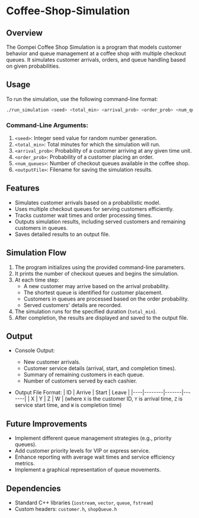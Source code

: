 # Coffee-Shop-Simulation

## Overview
The Gompei Coffee Shop Simulation is a program that models customer behavior and queue management at a coffee shop with multiple checkout queues. It simulates customer arrivals, orders, and queue handling based on given probabilities.

## Usage
To run the simulation, use the following command-line format:

```sh
./run_simulation <seed> <total_min> <arrival_prob> <order_prob> <num_queues> <outputFile>
```

### Command-Line Arguments:
1. `<seed>`: Integer seed value for random number generation.
2. `<total_min>`: Total minutes for which the simulation will run.
3. `<arrival_prob>`: Probability of a customer arriving at any given time unit.
4. `<order_prob>`: Probability of a customer placing an order.
5. `<num_queues>`: Number of checkout queues available in the coffee shop.
6. `<outputFile>`: Filename for saving the simulation results.

## Features
- Simulates customer arrivals based on a probabilistic model.
- Uses multiple checkout queues for serving customers efficiently.
- Tracks customer wait times and order processing times.
- Outputs simulation results, including served customers and remaining customers in queues.
- Saves detailed results to an output file.

## Simulation Flow
1. The program initializes using the provided command-line parameters.
2. It prints the number of checkout queues and begins the simulation.
3. At each time step:
   - A new customer may arrive based on the arrival probability.
   - The shortest queue is identified for customer placement.
   - Customers in queues are processed based on the order probability.
   - Served customers' details are recorded.
4. The simulation runs for the specified duration (`total_min`).
5. After completion, the results are displayed and saved to the output file.

## Output
- Console Output:
  - New customer arrivals.
  - Customer service details (arrival, start, and completion times).
  - Summary of remaining customers in each queue.
  - Number of customers served by each cashier.

- Output File Format:
  | ID | Arrive | Start | Leave |
  |----|--------|-------|-------|
  | X  | Y      | Z     | W     |
  (where `X` is the customer ID, `Y` is arrival time, `Z` is service start time, and `W` is completion time)

## Future Improvements
- Implement different queue management strategies (e.g., priority queues).
- Add customer priority levels for VIP or express service.
- Enhance reporting with average wait times and service efficiency metrics.
- Implement a graphical representation of queue movements.

## Dependencies
- Standard C++ libraries (`iostream`, `vector`, `queue`, `fstream`)
- Custom headers: `customer.h`, `shopQueue.h`


